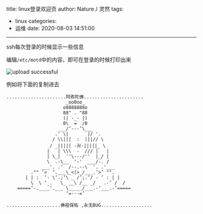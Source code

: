 title: linux登录欢迎页
author: Nature丿灵然
tags:
  - linux
categories:
  - 运维
date: 2020-08-03 14:51:00
---
ssh每次登录的时候显示一些信息
<!--more-->
编辑`/etc/motd`中的内容，即可在登录的时候打印出来

![upload successful](/images/pasted-0.png)

例如将下面的复制进去
```
......................阿弥陀佛......................
                      _oo0oo_
                     o8888888o
                     88" . "88
                     (| -_- |)
                     0\  =  /0
                   ___/‘---’\___
                  .' \|       |/ '.
                 / \\|||  :  |||// \
                / _||||| -卍-|||||_ \
               |   | \\\  -  /// |   |
               | \_|  ''\---/''  |_/ |
               \  .-\__  '-'  ___/-. /
             ___'. .'  /--.--\  '. .'___
         ."" ‘<  ‘.___\_<|>_/___.’>’ "".
       | | :  ‘- \‘.;‘\ _ /’;.’/ - ’ : | |
         \  \ ‘_.   \_ __\ /__ _/   .-’ /  /
    =====‘-.____‘.___ \_____/___.-’___.-’=====
                      ‘=---=’

....................佛祖保佑 ,永无BUG...................
```